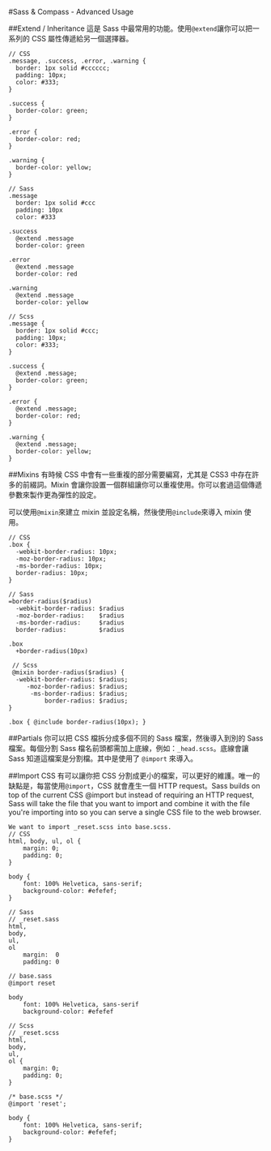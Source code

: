 #Sass & Compass - Advanced Usage

##Extend / Inheritance
這是 Sass 中最常用的功能。使用`@extend`讓你可以把一系列的 CSS 屬性傳遞給另一個選擇器。

	// CSS
	.message, .success, .error, .warning {
	  border: 1px solid #cccccc;
	  padding: 10px;
	  color: #333;
	}

	.success {
	  border-color: green;
	}

	.error {
	  border-color: red;
	}

	.warning {
	  border-color: yellow;
	}
	
	// Sass
	.message
	  border: 1px solid #ccc
	  padding: 10px
	  color: #333

	.success
	  @extend .message
	  border-color: green

	.error
	  @extend .message
	  border-color: red

	.warning
	  @extend .message
	  border-color: yellow
	  
	// Scss
	.message {
	  border: 1px solid #ccc;
	  padding: 10px;
	  color: #333;
	}

	.success {
	  @extend .message;
	  border-color: green;
	}

	.error {
	  @extend .message;
	  border-color: red;
	}

	.warning {
	  @extend .message;
	  border-color: yellow;
	}

##Mixins
有時候 CSS 中會有一些重複的部分需要編寫，尤其是 CSS3 中存在許多的前綴詞。Mixin 會讓你設置一個群組讓你可以重複使用。你可以套過這個傳遞參數來製作更為彈性的設定。

可以使用`@mixin`來建立 mixin 並設定名稱，然後使用`@include`來導入 mixin 使用。

	// CSS
	.box {
	  -webkit-border-radius: 10px;
	  -moz-border-radius: 10px;
	  -ms-border-radius: 10px;
	  border-radius: 10px;
	}

	// Sass
	=border-radius($radius)
	  -webkit-border-radius: $radius
	  -moz-border-radius:    $radius
	  -ms-border-radius:     $radius
	  border-radius:         $radius

	.box
	  +border-radius(10px)
	  
	 // Scss
	 @mixin border-radius($radius) {
	  -webkit-border-radius: $radius;
	     -moz-border-radius: $radius;
	      -ms-border-radius: $radius;
	          border-radius: $radius;
	}

	.box { @include border-radius(10px); }

##Partials
你可以把 CSS 檔拆分成多個不同的 Sass 檔案，然後導入到別的 Sass 檔案。每個分割 Sass 檔名前頭都需加上底線，例如：`_head.scss`。底線會讓 Sass 知道這檔案是分割檔。其中是使用了 `@import` 來導入。

##Import
CSS 有可以讓你把 CSS 分割成更小的檔案，可以更好的維護。唯一的缺點是，每當使用`@import`，CSS 就會產生一個 HTTP request。Sass builds on top of the current CSS @import but instead of requiring an HTTP request, Sass will take the file that you want to import and combine it with the file you're importing into so you can serve a single CSS file to the web browser.

	We want to import _reset.scss into base.scss.
	// CSS
	html, body, ul, ol {
		margin: 0;
		padding: 0;
	}

	body {
		font: 100% Helvetica, sans-serif;
		background-color: #efefef;
	}
		
	// Sass
	// _reset.sass
	html,
	body,
	ul,
	ol
		margin:  0
		padding: 0
		  
	// base.sass
	@import reset

	body
		font: 100% Helvetica, sans-serif
		background-color: #efefef
		
	// Scss
	// _reset.scss
	html,
	body,
	ul,
	ol {
		margin: 0;
		padding: 0;
	}
		
	/* base.scss */
	@import 'reset';

	body {
		font: 100% Helvetica, sans-serif;
		background-color: #efefef;
	}